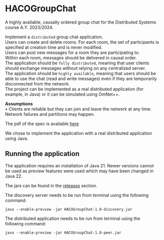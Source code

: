 # HACOGroupChat
A highly available, causally ordered group chat for the Distributed Systems course A.Y. 2023/2024.  
  
Implement a `distributed` group chat application.  
Users can create and delete rooms. For each room, the set of participants is specified at creation time and is never modified.  
Users can post new messages for a room they are participating to.  
Within each room, messages should be delivered in causal order.  
The application should be `fully distributed`, meaning that user clients should exchange
messages without relying on any centralized server.  
The application should be `highly available`, meaning that users should be able to use the
chat (read and write messages) even if they are temporarily disconnected from the network.  
The project can be implemented as a real distributed application (for example, in Java) or it
can be simulated using OmNet++.  
  
**Assumptions**  
• Clients are reliable but they can join and leave the network at any time. Network failures and partitions may happen. 

The pdf of the spec is available [here](docs/Projects_assignment_23_24_UPDATE.pdf)

We chose to implement the application with a real distributed application using Java.  


## Running the application

The application requires an installation of Java 21. Newer versions cannot be used
as preview features were used which may have been changed in Java 22. 

The jars can be found in the
[releases](https://github.com/francescospangaro/HACOGroupChat/releases) section.

The discovery server needs to be run from terminal using the following command:

```shell
java --enable-preview -jar HACOGroupChat-1.0-discovery.jar
```

The distributed application needs to be run from terminal using the following command:

```shell
java --enable-preview -jar HACOGroupChat-1.0-peer.jar
```
